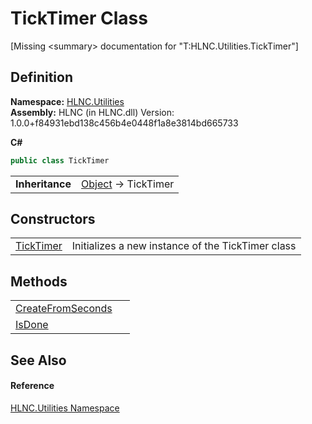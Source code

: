# TickTimer Class


\[Missing &lt;summary&gt; documentation for "T:HLNC.Utilities.TickTimer"\]



## Definition
**Namespace:** <a href="N_HLNC_Utilities">HLNC.Utilities</a>  
**Assembly:** HLNC (in HLNC.dll) Version: 1.0.0+f84931ebd138c456b4e0448f1a8e3814bd665733

**C#**
``` C#
public class TickTimer
```

<table><tr><td><strong>Inheritance</strong></td><td><a href="https://learn.microsoft.com/dotnet/api/system.object" target="_blank" rel="noopener noreferrer">Object</a>  →  TickTimer</td></tr>
</table>



## Constructors
<table>
<tr>
<td><a href="M_HLNC_Utilities_TickTimer__ctor">TickTimer</a></td>
<td>Initializes a new instance of the TickTimer class</td></tr>
</table>

## Methods
<table>
<tr>
<td><a href="M_HLNC_Utilities_TickTimer_CreateFromSeconds">CreateFromSeconds</a></td>
<td> </td></tr>
<tr>
<td><a href="M_HLNC_Utilities_TickTimer_IsDone">IsDone</a></td>
<td> </td></tr>
</table>

## See Also


#### Reference
<a href="N_HLNC_Utilities">HLNC.Utilities Namespace</a>  

